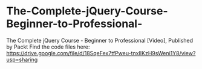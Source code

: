 # The-Complete-jQuery-Course-Beginner-to-Professional-
The Complete jQuery Course - Beginner to Professional [Video], Published by Packt
Find the code files here: https://drive.google.com/file/d/18SqeFex7tfPweu-tnxIIKzH9sWeni1Y8/view?usp=sharing
